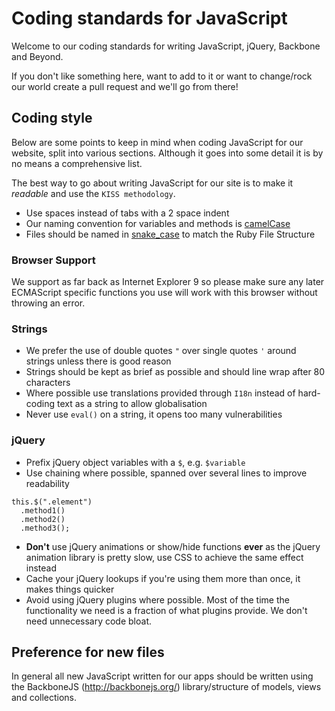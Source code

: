 # Coding standards for JavaScript

Welcome to our coding standards for writing JavaScript, jQuery, Backbone and Beyond.

If you don't like something here, want to add to it or want to change/rock our world create a pull request and we'll go from there!

## Coding style

Below are some points to keep in mind when coding JavaScript for our website, split into various sections.  Although it goes into some detail it is by no means a comprehensive list.

The best way to go about writing JavaScript for our site is to make it _readable_ and use the `KISS methodology`.

* Use spaces instead of tabs with a 2 space indent
* Our naming convention for variables and methods is [camelCase](https://en.wikipedia.org/wiki/CamelCase)
* Files should be named in [snake_case](https://en.wikipedia.org/wiki/Snake_case) to match the Ruby File Structure

### Browser Support

We support as far back as Internet Explorer 9 so please make sure any later ECMAScript specific functions you use will work with this browser without throwing an error.

### Strings

* We prefer the use of double quotes `"` over single quotes `'` around strings unless there is good reason
* Strings should be kept as brief as possible and should line wrap after 80 characters
* Where possible use translations provided through `I18n` instead of hard-coding text as a string to allow globalisation
* Never use `eval()` on a string, it opens too many vulnerabilities

### jQuery

* Prefix jQuery object variables with a `$`, e.g. `$variable`
* Use chaining where possible, spanned over several lines to improve readability
```
this.$(".element")
  .method1()
  .method2()
  .method3();
```
* __Don't__ use jQuery animations or show/hide functions __ever__ as the jQuery animation library is pretty slow, use CSS to achieve the same effect instead
* Cache your jQuery lookups if you're using them more than once, it makes things quicker
* Avoid using jQuery plugins where possible. Most of the time the functionality we need is a fraction of what plugins provide. We don't need unnecessary code bloat.

## Preference for new files

In general all new JavaScript written for our apps should be written using the BackboneJS (http://backbonejs.org/) library/structure of models, views and collections.
